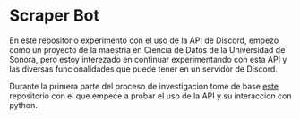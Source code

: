 # Scraper Bot
 
En este repositorio experimento con el uso de la API de Discord, empezo como un proyecto de la maestria en Ciencia de Datos de la Universidad de Sonora, pero estoy interezado en continuar experimentando con esta API y las diversas funcionalidades que puede tener en un servidor de Discord.
 
Durante la primera parte del proceso de investigacion tome de base [este](https://github.com/ThiagoFPMR/Scraper-Bot) repositorio con el que empece a probar el uso de la API y su interaccion con python. 
